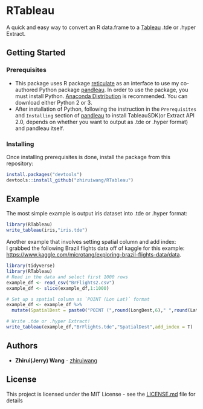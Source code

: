 # RTableau

A quick and easy way to convert an R data.frame to a [Tableau](https://www.tableau.com/) .tde or .hyper Extract.

## Getting Started

### Prerequisites
 - This package uses R package [reticulate](https://github.com/rstudio/reticulate) as an interface to use my co-authored Python package [pandleau](https://github.com/bwiley1/pandleau). In order to use the package, you must install Python. [Anaconda Distribution](https://www.anaconda.com/download/) is recommended. You can download either Python 2 or 3.
 - After installation of Python, following the instruction in the `Prerequisites` and `Installing` section of [pandleau](https://github.com/bwiley1/pandleau) to install TableauSDK(or Extract API 2.0, depends on whether you want to output as .tde or .hyper format) and pandleau itself.

### Installing

Once installing prerequisites is done, install the package from this repository:  
```R
install.packages("devtools")
devtools::install_github("zhiruiwang/RTableau")
```

## Example

The most simple example is output iris dataset into .tde or .hyper format:
```R
library(RTableau)
write_tableau(iris,"iris.tde")
```
Another example that involves setting spatial column and add index:  
I grabbed the following Brazil flights data off of kaggle for this example: https://www.kaggle.com/microtang/exploring-brazil-flights-data/data.

```R
library(tidyverse)
library(RTableau)
# Read in the data and select first 1000 rows
example_df <- read_csv("BrFlights2.csv")
example_df <- slice(example_df,1:1000)

# Set up a spatial column as `POINT (Lon Lat)` format
example_df <- example_df %>% 
  mutate(SpatialDest = paste0("POINT (",round(LongDest,6)," ",round(LatDest,6),")"))

# Write .tde or .hyper Extract!
write_tableau(example_df,"BrFlights.tde","SpatialDest",add_index = T)

```

## Authors

* **Zhirui(Jerry) Wang**  - [zhiruiwang](https://github.com/zhiruiwang)

## License

This project is licensed under the MIT License - see the [LICENSE.md](LICENSE.md) file for details
